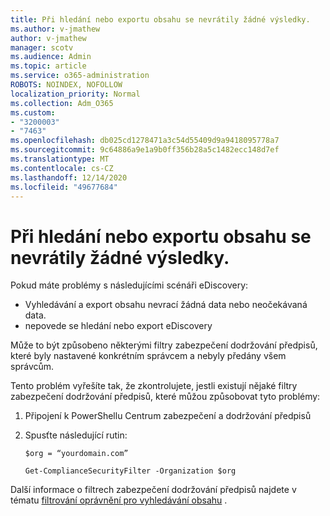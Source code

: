 ```yaml
---
title: Při hledání nebo exportu obsahu se nevrátily žádné výsledky.
ms.author: v-jmathew
author: v-jmathew
manager: scotv
ms.audience: Admin
ms.topic: article
ms.service: o365-administration
ROBOTS: NOINDEX, NOFOLLOW
localization_priority: Normal
ms.collection: Adm_O365
ms.custom:
- "3200003"
- "7463"
ms.openlocfilehash: db025cd1278471a3c54d55409d9a9418095778a7
ms.sourcegitcommit: 9c64886a9e1a9b0ff356b28a5c1482ecc148d7ef
ms.translationtype: MT
ms.contentlocale: cs-CZ
ms.lasthandoff: 12/14/2020
ms.locfileid: "49677684"
---
```

# <a name="no-results-returned-during-content-searchexport"></a>Při hledání nebo exportu obsahu se nevrátily žádné výsledky.

Pokud máte problémy s následujícími scénáři eDiscovery:

- Vyhledávání a export obsahu nevrací žádná data nebo neočekávaná data.
- nepovede se hledání nebo export eDiscovery

Může to být způsobeno některými filtry zabezpečení dodržování předpisů, které byly nastavené konkrétním správcem a nebyly předány všem správcům.

Tento problém vyřešíte tak, že zkontrolujete, jestli existují nějaké filtry zabezpečení dodržování předpisů, které můžou způsobovat tyto problémy:

1. Připojení k PowerShellu Centrum zabezpečení a dodržování předpisů
2. Spusťte následující rutin:

    `$org = “yourdomain.com”`

    `Get-ComplianceSecurityFilter -Organization $org`

Další informace o filtrech zabezpečení dodržování předpisů najdete v tématu [filtrování oprávnění pro vyhledávání obsahu](https://docs.microsoft.com/microsoft-365/compliance/permissions-filtering-for-content-search) .
